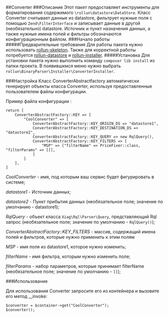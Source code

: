##Converter
###Описание
Этот пакет предоставляет инструменты для форматирования содержимого `\rollun\datastore\DataStore`. 
Класс Converter считывает данные из datastore, фильтрует нужные поля с помощью `Zend\FilterInterface` и записывает данные в другой (необязательно) datastore.
Источник и пункт назначения данных, а также нужные имена полей и фильтры обозначаются конфигурационным файлом.
###Начало работы
#####Предварительные требования
Для работы пакета нужно использовать [rollun-skeleton](https://github.com/rollun-com/rollun-skeleton). 
Также для корректной работы потребуется [rollun-datastore](https://github.com/rollun-com/rollun-datastore) и [rollun-installer](https://github.com/rollun-com/rollun-installer).
#####Установка
Для установки пакета нужно выполнить команду `composer lib install` из папки проекта. 
В появившкмся меню нужно выбрать `rollun\BinaryParser\Installer\ConverterInstaller`.

###Настройка
Класс ConverterAbstractfactory автоматически генерирует объекты класса Converter, используя предоставленные пользователем файлы конфигурации.

Пример файла конфигурации :
```
return [
    ConverterAbstractFactory::KEY => [
        "CoolConverter" => [
            ConverterAbstractFactory::KEY_ORIGIN_DS => "datastore1",
            ConverterAbstractFactory::KEY_DESTINATION_DS => "datastore2",
            ConverterAbstractFactory::KEY_QUERY => new RqlQuery(),
            ConverterAbstractFactory::KEY_FILTERS => [
                "MSP" => ["filterName" => PriceFixer::class, "filterParams" => []],
            ]
        ]
    ],
]
```
*CoolConverter* - имя, под которым ваш сервис будет фигурировать в системе;

*datastore1* - Источник данных;

*datastore2* -  Пункт прибытия данных (необязательное поле; значение по умолчанию - datastore1);

*RqlQuery* -  объект класса `Xiag\Rql\Parser\Query`, представляющий Rql запрос (необязательное поле; значение по умолчанию - `RqlQuery()`);

*ConverterAbstractFactory::KEY_FILTERS* - массив, содержащий имена полей и фильтров, которые нужно применить к этим полям 

*MSP* - имя поля из datastore1, которое нужно изменить;

*filterName* - имя фильтра, которым нужно изменить поле;

*filterParams* - набор параметров, которые принимает filterName (необязательное поле; значение по умолчанию - `[]`);

###Использование

Для использования Converter запросите его из контейнера и вызовите его метод __invoke:
```
$converter = $container->get("CoolConverter");
$converter();

``` 
